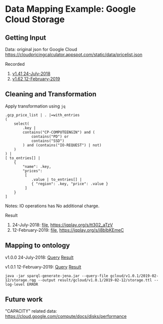 # Data Mapping Example: Google Cloud Storage
## Getting Input
Data: original json for Google Cloud
https://cloudpricingcalculator.appspot.com/static/data/pricelist.json

Recorded
1. [v1.41 24-July-2018](../data/gcloud/v1.41.json)
2. [v1.62 12-February-2019](../data/gcloud/v1.62.json)

## Cleaning and Transformation
Apply transformation using `jq`
```
.gcp_price_list | . |=with_entries
( 
    select(
        .key | 
        contains("CP-COMPUTEENGIN") and (
            contains("PD") or
            contains("SSD")
        ) and (contains("IO-REQUEST") | not)
    )
) | 
[ to_entries[] | 
    {
        "name": .key,
        "prices": 
         [ 
            .value | to_entries[] |
            { "region": .key, "price": .value }
         ] 
    } 
]
```
Notes:
IO operations has No additional charge.

Result
1. 24-July-2018: [file](../jq/gcloud/v1.41/storage.json), https://jqplay.org/s/tt302_aTzV
2. 12-February-2019: [file](../jq/gcloud/v1.62/storage.json), https://jqplay.org/s/i8blbKEmeC

## Mapping to ontology
v1.0.0 24-July-2018:
[Query](../sparql-generate/gcloud/v1.0.0/storage.rqg)
[Result](../sparql-generate/result/gcloud/v1.0.0/storage.ttl)

v1.0.1 12-February-2019:
[Query](../sparql-generate/gcloud/v1.0.1/2019-02-12/storage.rqg)
[Result](../sparql-generate/result/gcloud/v1.0.1/2019-02-12/storage.ttl)
```
java -jar sparql-generate-jena.jar --query-file gcloud/v1.0.1/2019-02-12/storage.rqg --output result/gcloud/v1.0.1/2019-02-12/storage.ttl --log-level ERROR
```

## Future work
"CAPACITY" related data: https://cloud.google.com/compute/docs/disks/performance

